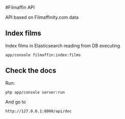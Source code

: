 #Filmaffin API

API based on Filmaffinity.com data

## Index films
Index films in Elasticsearch reading from DB executing
```
app/console filmaffin:index:films
```

## Check the docs
Run:
```
php app/console server:run
```
And go to
```
http://127.0.0.1:8000/api/doc
```

